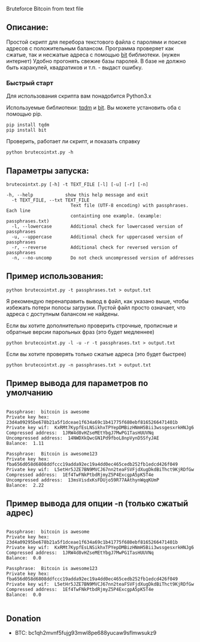 Bruteforce Bitcoin from text file
## Описание:
Простой скрипт для перебора текстового файла с паролями и поиске адресов с положительным балансом. 
Программа проверяет как сжатые, так и несжатые адреса с помощью [bit](https://github.com/ofek/bit) библиотеки. (нужен интернет)
Удобно прогонять свежие базы паролей. В базе не должно быть каракулей, квадратиков и т.п. - выдаст ошибку.


### Быстрый старт
Для использования скрипта вам понадобится Python3.x

Используемые библиотеки: [tqdm](https://github.com/tqdm/tqdm) и [bit](https://github.com/ofek/bit). Вы можете установить оба с помощью pip.

```
pip install tqdm
pip install bit
```

Проверить, работает ли скрипт, и показать справку
```
python brutecointxt.py -h
```


## Параметры запуска:

```
brutecointxt.py [-h] -t TEXT_FILE [-l] [-u] [-r] [-n]

-h, --help            show this help message and exit
  -t TEXT_FILE, --txt TEXT_FILE
                        Text file (UTF-8 encoding) with passphrases. Each line
                        containting one example. (example: passphrases.txt)
  -l, --lowercase       Additional check for lowercased version of passphrases
  -u, --uppercase       Additional check for uppercased version of passphrases
  -r, --reverse         Additional check for reversed version of passphrases
  -n, --no-uncomp       Do not check uncompressed version of addresses
```

## Пример использования:
```
python brutecointxt.py -t passphrases.txt > output.txt
```

Я рекомендую перенаправить вывод в файл, как указано выше, чтобы избежать потери полосы загрузки.
Пустой файл просто означает, что адреса с доступным балансом не найдены.

Если вы хотите дополнительно проверить строчные, прописные и обратные версии парольных фраз (это будет медленнее)
```
python brutecointxt.py -l -u -r -t passphrases.txt > output.txt
```

Если вы хотите проверять только сжатые адреса (это будет быстрее) 
```
python brutecointxt.py -n passphrases.txt > output.txt
```

## Пример вывода для параметров по умолчанию
```

Passphrase:  bitcoin is awesome
Private key hex:  23d4a09295be678b21a5f1dceae1f634a69c1b41775f680ebf8165266471401b
Private key wif:  KxRMt7KypfEsLNSikhxTPYepDMBizHNmH5Bii3wssgesxrkHNJg6
Compressed address:  1JRW4d8vHZseMEtYbgJ7MwPG1TasHUUVNq
Uncompressed address:  14NWDXkQwcGN1Pd9fboL8npVynD5SfyJAE
Balance:  1.11

Passphrase:  Bitcoin is awesome123
Private key hex:  fba656d058d6808ddfccc19adda92ec19a4dd0ec465cedb252fb1edcd426f049
Private key wif:  L5etHr5JZE7BN9MVCJ67nn2teaFSVFjdXugDkdBiThct9KjRDfGw
Compressed address:  1Ef4TwFNkPtbdRjmyZ5P4ExcgpA5pK5T4e
Uncompressed address:  13msVisdxKsFDUjo59R77AAthynWqqKUmP
Balance:  2.22

```

## Пример вывода для опции -n (только сжатый адрес)
```

Passphrase:  bitcoin is awesome
Private key hex:  23d4a09295be678b21a5f1dceae1f634a69c1b41775f680ebf8165266471401b
Private key wif:  KxRMt7KypfEsLNSikhxTPYepDMBizHNmH5Bii3wssgesxrkHNJg6
Compressed address:  1JRW4d8vHZseMEtYbgJ7MwPG1TasHUUVNq
Balance:  0.0

Passphrase:  Bitcoin is awesome123
Private key hex:  fba656d058d6808ddfccc19adda92ec19a4dd0ec465cedb252fb1edcd426f049
Private key wif:  L5etHr5JZE7BN9MVCJ67nn2teaFSVFjdXugDkdBiThct9KjRDfGw
Compressed address:  1Ef4TwFNkPtbdRjmyZ5P4ExcgpA5pK5T4e
Balance:  0.0


```
## Donation
- BTC: bc1qh2mvnf5fujg93mwl8pe688yucaw9sflmwsukz9
